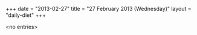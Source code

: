 +++
date = "2013-02-27"
title = "27 February 2013 (Wednesday)"
layout = "daily-diet"
+++

<p>&lt;no entries&gt;</p>